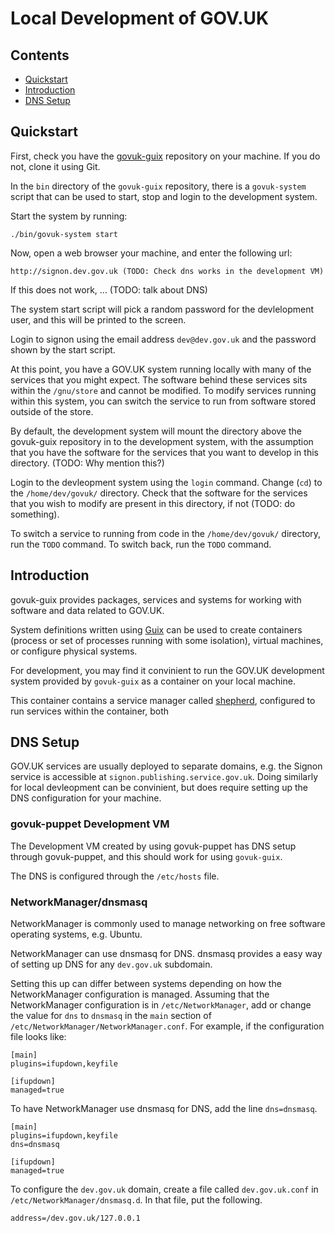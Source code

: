# Local Development of GOV.UK

## Contents

 - [Quickstart](#quickstart)
 - [Introduction](#introduction)
 - [DNS Setup](#dns-setup)

## Quickstart

First, check you have the [govuk-guix][govuk-guix] repository on
your machine. If you do not, clone it using Git.

In the `bin` directory of the `govuk-guix` repository, there is a
`govuk-system` script that can be used to start, stop and
login to the development system.

Start the system by running:

```
./bin/govuk-system start
```

Now, open a web browser your machine, and enter the following url:

```
http://signon.dev.gov.uk (TODO: Check dns works in the development VM)
```

If this does not work, ... (TODO: talk about DNS)

The system start script will pick a random password for the
devlelopment user, and this will be printed to the screen.

Login to signon using the email address `dev@dev.gov.uk` and the
password shown by the start script.

At this point, you have a GOV.UK system running locally with many of
the services that you might expect. The software behind these services
sits within the `/gnu/store` and cannot be modified. To modify
services running within this system, you can switch the service to run
from software stored outside of the store.

By default, the development system will mount the directory above the
govuk-guix repository in to the development system, with the
assumption that you have the software for the services that you want
to develop in this directory. (TODO: Why mention this?)

Login to the devleopment system using the `login` command. Change
(`cd`) to the `/home/dev/govuk/` directory. Check that the software
for the services that you wish to modify are present in this
directory, if not (TODO: do something).

To switch a service to running from code in the `/home/dev/govuk/`
directory, run the `TODO` command. To switch back, run the `TODO`
command.

## Introduction

govuk-guix provides packages, services and systems for working with
software and data related to GOV.UK.

System definitions written using [Guix][guix] can be used to create
containers (process or set of processes running with some isolation),
virtual machines, or configure physical systems.

For development, you may find it convinient to run the GOV.UK
development system provided by `govuk-guix` as a container on your
local machine.

This container contains a service manager called [shepherd][shepherd],
configured to run services within the container, both 

## DNS Setup

GOV.UK services are usually deployed to separate domains, e.g. the
Signon service is accessible at
`signon.publishing.service.gov.uk`. Doing similarly for local
devleopment can be convinient, but does require setting up the DNS
configuration for your machine.

### govuk-puppet Development VM

The Development VM created by using govuk-puppet has DNS setup through
govuk-puppet, and this should work for using `govuk-guix`.

The DNS is configured through the `/etc/hosts` file.

### NetworkManager/dnsmasq

NetworkManager is commonly used to manage networking on free software
operating systems, e.g. Ubuntu.

NetworkManager can use dnsmasq for DNS. dnsmasq provides a easy way of
setting up DNS for any `dev.gov.uk` subdomain.

Setting this up can differ between systems depending on how the
NetworkManager configuration is managed. Assuming that the
NetworkManager configuration is in `/etc/NetworkManager`, add or
change the value for `dns` to `dnsmasq` in the `main` section of
`/etc/NetworkManager/NetworkManager.conf`. For example, if the
configuration file looks like:

```
[main]
plugins=ifupdown,keyfile

[ifupdown]
managed=true
```

To have NetworkManager use dnsmasq for DNS, add the line `dns=dnsmasq`.


```
[main]
plugins=ifupdown,keyfile
dns=dnsmasq

[ifupdown]
managed=true
```

To configure the `dev.gov.uk` domain, create a file called
`dev.gov.uk.conf` in `/etc/NetworkManager/dnsmasq.d`. In that file,
put the following.

```
address=/dev.gov.uk/127.0.0.1
```


[govuk-guix]: https://github.com/alphagov/govuk-guix
[guix]: https://gnu.org/software/guix
[shepherd]: https://www.gnu.org/software/shepherd/
